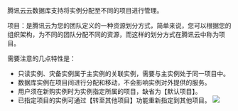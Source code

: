腾讯云云数据库支持将实例分配至不同的项目进行管理。

项目：是腾讯云为您的团队定义的一种资源划分方式，简单来说，您可以根据您的组织架构，为不同的团队分配不同的资源，而这样的划分方式在腾讯云中称为项目。

需要注意的几点特性是：

- 只读实例、灾备实例属于主实例的关联实例，需要与主实例处于同一项目中。
- 数据库实例在项目间进行分配和移动，不会影响实例对外提供的服务。
- 用户须在新购实例时为实例指定所属的项目，缺省为【默认项目】。
- 已指定项目的实例可通过【转至其他项目】功能重新指定到其他项目。
![](https://main.qcloudimg.com/raw/bb281d4c40373dbf6e3ee01ac407ba91.png)
